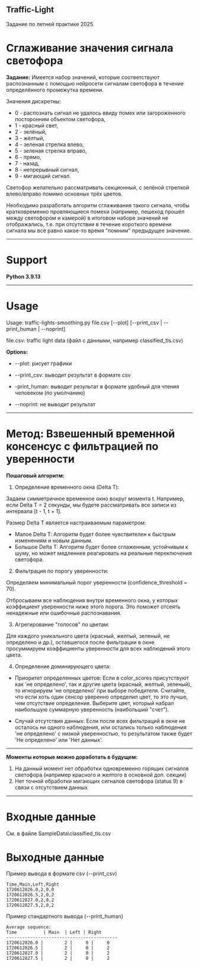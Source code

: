 ## Traffic-Light
Задание по летней практике 2025

# Сглаживание значения сигнала светофора

**Задание:** Имеется набор значений, которые соответствуют распознанным с помощью
нейросети сигналам светофора в течение определённого промежутка времени. 

Значения дискретны: 
* 0 - распознать сигнал не удалось ввиду помех или загороженного посторонним
объектом светофора, 
* 1 - красный свет, 
* 2 - зелёный,
* 3 - жёлтый, 
* 4 - зеленая стрелка влево, 
* 5 - зеленая стрелка вправо,
* 6 - прямо, 
* 7 - назад, 
* 8 - непрерывный сигнал,
* 9 - мигающий сигнал. 



Светофор желательно рассматривать секционный,
с зелёной стрелкой влево/вправо помимо основных трёх цветов. 

Необходимо разработать алгоритм сглаживания такого сигнала, чтобы кратковременно
провляющиеся помехи (например, пешеход прошёл между светофором и
камерой) в итоговом наборе значений не отображались, т.е. при отсутствии
в течение короткого времени сигнала мы всё равно какое-то время "помним"
предыдущее значение.

--- 
# Support

**Python 3.9.13**

---

# Usage

Usage: traffic-lights-smoothing.py file.csv [--plot] [--print_csv | --print_human | --noprint]

file.csv: traffic light data (файл с данными, например classified_tls.csv)

**Options:**

* --plot: рисует графики

* --print_csv: выводит результат в формате csv

* -print_human: выводит результат в формате удобный для чтения человеком (по умолчанию)

* --noprint: не выводит результат

---

# Метод: Взвешенный временной консенсус с фильтрацией по уверенности
**Пошаговый алгоритм:**

1. Определение временного окна (Delta T):

Задаем симметричное временное окно вокруг момента t. Например, если Delta T = 2 секунды, мы будете рассматривать все записи из интервала [t - 1, t + 1].

Размер Delta T является настраиваемым параметром:

* Малое Delta T: Алгоритм будет более чувствителен к быстрым изменениям и новым данным.
* Большое Delta T: Алгоритм будет более сглаженным, устойчивым к шуму, но может медленнее реагировать на реальные переключения светофора.

2. Фильтрация по порогу уверенности:

Определяем минимальный порог уверенности (confidence_threshold = 70).

Отбросываем все наблюдения внутри временного окна, у которых коэффициент уверенности ниже этого порога. Это поможет отсеять ненадежные или ошибочные распознавания.

3. Агрегирование "голосов" по цветам:

Для каждого уникального цвета (красный, желтый, зеленый, не определено и др.), оставшегося после фильтрации в окне просуммируем коэффициенты уверенности для всех наблюдений этого цвета. 

4. Определение доминирующего цвета:

* Приоритет определенных цветов: Если в color_scores присутствуют как 'не определено', так и другие цвета (красный, желтый, зеленый), то игнорируем 'не определено' при выборе победителя. Считайте, что если хоть один сенсор уверенно определил цвет, то это лучше, чем отсутствие определения.
Выберите цвет, который набрал наибольшую суммарную уверенность (наибольший "счет").

* Случай отсутствия данных: Если после всех фильтраций в окне не осталось ни одного наблюдения, или остались только наблюдения 'не определено' с низкой уверенностью, то результатом также будет 'Не определено' или 'Нет данных'.

---

**Моменты которые можно доработать в будущем:**
1. На данный момент нет обработки одновременно горящих сигналов светофора (например красного и желтого в основной доп. секции) 
2. Нет точной обработки мигающих сигналов светофора (status 9) в связи с отсутствием данных 

---




# Входные данные
 См. в файле SampleData\classified_tls.csv

# Выходные данные
Пример вывода в формате csv (--print_csv)
```bush
Time,Main,Left,Right
1720612826.0,2,0,0
1720612826.5,2,0,2
1720612827.0,2,0,2
1720612827.5,2,0,2
```

Пример стандартного вывода (--print_human)
```bush
Average sequence:
Time          | Main  | Left | Right
------------------------------------------
1720612826.0 |        2 |     0 |     0
1720612826.5 |        2 |     0 |     2
1720612827.0 |        2 |     0 |     2
1720612827.5 |        2 |     0 |     2
```
